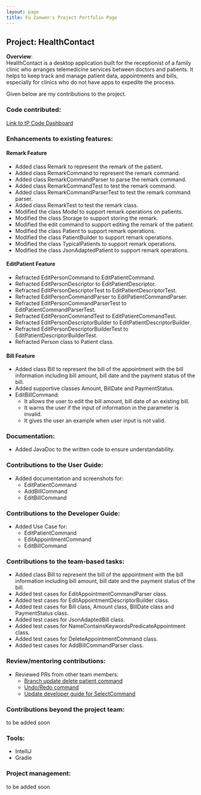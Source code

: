 ```yaml
---
layout: page
title: Fu Zanwen's Project Portfolio Page
---
```


## Project: HealthContact
**Overview**: <br>
HealthContact is a desktop application built for the receptionist of a family clinic who arranges telemedicine services between doctors and patients.
It helps to keep track and manage patient data, appointments and bills, especially for clinics who do not have apps to expedite the process.

Given below are my contributions to the project.

### Code contributed:
[Link to tP Code Dashboard](https://nus-cs2103-ay2223s1.github.io/tp-dashboard/?search=fuzanwenn&breakdown=true&sort=groupTitle&sortWithin=title&since=2022-09-16&timeframe=commit&mergegroup=&groupSelect=groupByRepos&checkedFileTypes=docs~functional-code~test-code~other&tabOpen=true&tabType=authorship&tabAuthor=guokweijie&tabRepo=AY2223S1-CS2103T-W08-1%2Ftp%5Bmaster%5D&authorshipIsMergeGroup=false&authorshipFileTypes=docs~functional-code~test-code&authorshipIsBinaryFileTypeChecked=false&authorshipIsIgnoredFilesChecked=false)

### Enhancements to existing features:

#### Remark Feature

* Added class Remark to represent the remark of the patient.
* Added class RemarkCommand to represent the remark command.
* Added class RemarkCommandParser to parse the remark command.
* Added class RemarkCommandTest to test the remark command.
* Added class RemarkCommandParserTest to test the remark command parser.
* Added class RemarkTest to test the remark class.
* Modified the class Model to support remark operations on patients.
* Modified the class Storage to support storing the remark.
* Modified the edit command to support editing the remark of the patient.
* Modified the class Patient to support remark operations.
* Modified the class PatientBuilder to support remark operations.
* Modified the class TypicalPatients to support remark operations.
* Modified the class JsonAdaptedPatient to support remark operations.

#### EditPatient Feature

* Refracted EditPersonCommand to EditPatientCommand.
* Refracted EditPersonDescriptor to EditPatientDescriptor.
* Refracted EditPersonDescriptorTest to EditPatientDescriptorTest.
* Refracted EditPersonCommandParser to EditPatientCommandParser.
* Refracted EditPersonCommandParserTest to EditPatientCommandParserTest.
* Refracted EditPersonCommandTest to EditPatientCommandTest.
* Refracted EditPersonDescriptorBuilder to EditPatientDescriptorBuilder.
* Refracted EditPersonDescriptorBuilderTest to EditPatientDescriptorBuilderTest.
* Refracted Person class to Patient class.

#### Bill Feature

* Added class Bill to represent the bill of the appointment with the bill information including
  bill amount, bill date and the payment status of the bill.
* Added supportive classes Amount, BillDate and PaymentStatus.
* EditBillCommand:
    * It allows the user to edit the bill amount, bill date of an existing bill.
    * It warns the user if the input of information in the parameter is invalid.
    * It gives the user an example when user input is not valid.

### Documentation:

* Added JavaDoc to the written code to ensure understandability.

### Contributions to the User Guide:

* Added documentation and screenshots for:
  * EditPatientCommand
  * AddBillCommand
  * EditBillCommand

### Contributions to the Developer Guide:

* Added Use Case for:
  * EditPatientCommand
  * EditAppointmentCommand
  * EditBillCommand

### Contributions to the team-based tasks:

* Added class Bill to represent the bill of the appointment with the bill information including
  bill amount, bill date and the payment status of the bill.
* Added test cases for EditAppointmentCommandParser class.
* Added test cases for EditAppointmentDescriptorBuilder class.
* Added test cases for Bill class, Amount class, BillDate class and PaymentStatus class.
* Added test cases for JsonAdaptedBill class.
* Added test cases for NameContainsKeywordsPredicateAppointment class.
* Added test cases for DeleteAppointmentCommand class.
* Added test cases for AddBillCommandParser class.

### Review/mentoring contributions:

* Reviewed PRs from other team members:
    * [Branch update delete patient command](https://github.com/AY2223S1-CS2103T-W08-1/tp/pull/81)
    * [Undo/Redo command](https://github.com/AY2223S1-CS2103T-W08-1/tp/pull/136)
    * [Update developer guide for SelectCommand](https://github.com/AY2223S1-CS2103T-W08-1/tp/pull/136)

### Contributions beyond the project team:
to be added soon

### Tools:
* IntelliJ
* Gradle

### Project management:
to be added soon


